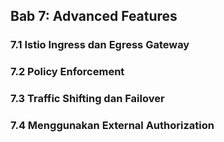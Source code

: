 ## Bab 7: Advanced Features

### 7.1 Istio Ingress dan Egress Gateway

### 7.2 Policy Enforcement

### 7.3 Traffic Shifting dan Failover
 
### 7.4 Menggunakan External Authorization
